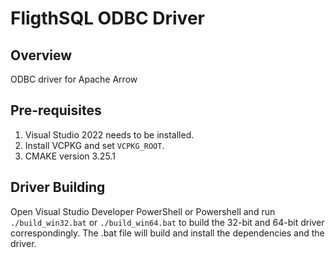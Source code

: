 # FligthSQL ODBC Driver

## Overview 

ODBC driver for Apache Arrow

## Pre-requisites 
1. Visual Studio 2022 needs to be installed.
2. Install VCPKG and set `VCPKG_ROOT`.
3. CMAKE version 3.25.1

## Driver Building

Open Visual Studio Developer PowerShell or Powershell and run `./build_win32.bat` or `./build_win64.bat` to build the 32-bit and 64-bit driver correspondingly. The .bat file will build and install the dependencies and the driver.
